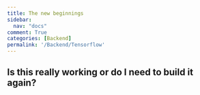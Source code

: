 ```yaml
---
title: The new beginnings 
sidebar:
  nav: "docs"
comment: True 
categories: [Backend]
permalink: '/Backend/Tensorflow'
---
```


## Is this really working or do I need to build it again? 

